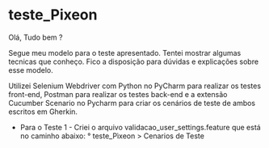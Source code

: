 # teste_Pixeon

Olá, Tudo bem ?

Segue meu modelo para o teste apresentado. Tentei mostrar algumas tecnicas que conheço. Fico a disposição para dúvidas e explicações sobre esse modelo.

Utilizei Selenium Webdriver com Python no PyCharm para realizar os testes front-end, Postman para realizar os testes back-end e a extensão Cucumber Scenario no Pycharm para criar os cenários de teste de ambos escritos em Gherkin.

* Para o Teste 1 - Criei o arquivo validacao_user_settings.feature que está no caminho abaixo:
    ° teste_Pìxeon > Cenarios de Teste  


  
